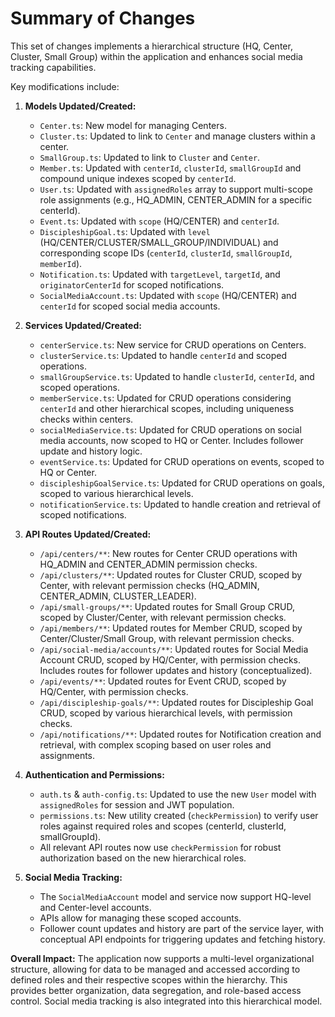 # Summary of Changes

This set of changes implements a hierarchical structure (HQ, Center, Cluster, Small Group) within the application and enhances social media tracking capabilities. 

Key modifications include:

1.  **Models Updated/Created:**
    *   `Center.ts`: New model for managing Centers.
    *   `Cluster.ts`: Updated to link to `Center` and manage clusters within a center.
    *   `SmallGroup.ts`: Updated to link to `Cluster` and `Center`.
    *   `Member.ts`: Updated with `centerId`, `clusterId`, `smallGroupId` and compound unique indexes scoped by `centerId`.
    *   `User.ts`: Updated with `assignedRoles` array to support multi-scope role assignments (e.g., HQ_ADMIN, CENTER_ADMIN for a specific centerId).
    *   `Event.ts`: Updated with `scope` (HQ/CENTER) and `centerId`.
    *   `DiscipleshipGoal.ts`: Updated with `level` (HQ/CENTER/CLUSTER/SMALL_GROUP/INDIVIDUAL) and corresponding scope IDs (`centerId`, `clusterId`, `smallGroupId`, `memberId`).
    *   `Notification.ts`: Updated with `targetLevel`, `targetId`, and `originatorCenterId` for scoped notifications.
    *   `SocialMediaAccount.ts`: Updated with `scope` (HQ/CENTER) and `centerId` for scoped social media accounts.

2.  **Services Updated/Created:**
    *   `centerService.ts`: New service for CRUD operations on Centers.
    *   `clusterService.ts`: Updated to handle `centerId` and scoped operations.
    *   `smallGroupService.ts`: Updated to handle `clusterId`, `centerId`, and scoped operations.
    *   `memberService.ts`: Updated for CRUD operations considering `centerId` and other hierarchical scopes, including uniqueness checks within centers.
    *   `socialMediaService.ts`: Updated for CRUD operations on social media accounts, now scoped to HQ or Center. Includes follower update and history logic.
    *   `eventService.ts`: Updated for CRUD operations on events, scoped to HQ or Center.
    *   `discipleshipGoalService.ts`: Updated for CRUD operations on goals, scoped to various hierarchical levels.
    *   `notificationService.ts`: Updated to handle creation and retrieval of scoped notifications.

3.  **API Routes Updated/Created:**
    *   `/api/centers/**`: New routes for Center CRUD operations with HQ_ADMIN and CENTER_ADMIN permission checks.
    *   `/api/clusters/**`: Updated routes for Cluster CRUD, scoped by Center, with relevant permission checks (HQ_ADMIN, CENTER_ADMIN, CLUSTER_LEADER).
    *   `/api/small-groups/**`: Updated routes for Small Group CRUD, scoped by Cluster/Center, with relevant permission checks.
    *   `/api/members/**`: Updated routes for Member CRUD, scoped by Center/Cluster/Small Group, with relevant permission checks.
    *   `/api/social-media/accounts/**`: Updated routes for Social Media Account CRUD, scoped by HQ/Center, with permission checks. Includes routes for follower updates and history (conceptualized).
    *   `/api/events/**`: Updated routes for Event CRUD, scoped by HQ/Center, with permission checks.
    *   `/api/discipleship-goals/**`: Updated routes for Discipleship Goal CRUD, scoped by various hierarchical levels, with permission checks.
    *   `/api/notifications/**`: Updated routes for Notification creation and retrieval, with complex scoping based on user roles and assignments.

4.  **Authentication and Permissions:**
    *   `auth.ts` & `auth-config.ts`: Updated to use the new `User` model with `assignedRoles` for session and JWT population.
    *   `permissions.ts`: New utility created (`checkPermission`) to verify user roles against required roles and scopes (centerId, clusterId, smallGroupId).
    *   All relevant API routes now use `checkPermission` for robust authorization based on the new hierarchical roles.

5.  **Social Media Tracking:**
    *   The `SocialMediaAccount` model and service now support HQ-level and Center-level accounts.
    *   APIs allow for managing these scoped accounts.
    *   Follower count updates and history are part of the service layer, with conceptual API endpoints for triggering updates and fetching history.

**Overall Impact:**
The application now supports a multi-level organizational structure, allowing for data to be managed and accessed according to defined roles and their respective scopes within the hierarchy. This provides better organization, data segregation, and role-based access control. Social media tracking is also integrated into this hierarchical model.

